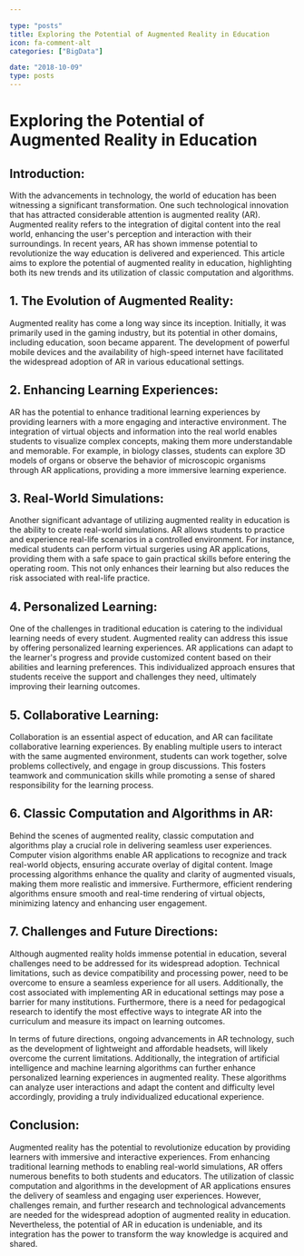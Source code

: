 ```yaml
---

type: "posts"
title: Exploring the Potential of Augmented Reality in Education
icon: fa-comment-alt
categories: ["BigData"]

date: "2018-10-09"
type: posts
---
```





# Exploring the Potential of Augmented Reality in Education

## Introduction:

With the advancements in technology, the world of education has been witnessing a significant transformation. One such technological innovation that has attracted considerable attention is augmented reality (AR). Augmented reality refers to the integration of digital content into the real world, enhancing the user's perception and interaction with their surroundings. In recent years, AR has shown immense potential to revolutionize the way education is delivered and experienced. This article aims to explore the potential of augmented reality in education, highlighting both its new trends and its utilization of classic computation and algorithms.

## 1. The Evolution of Augmented Reality:

Augmented reality has come a long way since its inception. Initially, it was primarily used in the gaming industry, but its potential in other domains, including education, soon became apparent. The development of powerful mobile devices and the availability of high-speed internet have facilitated the widespread adoption of AR in various educational settings.

## 2. Enhancing Learning Experiences:

AR has the potential to enhance traditional learning experiences by providing learners with a more engaging and interactive environment. The integration of virtual objects and information into the real world enables students to visualize complex concepts, making them more understandable and memorable. For example, in biology classes, students can explore 3D models of organs or observe the behavior of microscopic organisms through AR applications, providing a more immersive learning experience.

## 3. Real-World Simulations:

Another significant advantage of utilizing augmented reality in education is the ability to create real-world simulations. AR allows students to practice and experience real-life scenarios in a controlled environment. For instance, medical students can perform virtual surgeries using AR applications, providing them with a safe space to gain practical skills before entering the operating room. This not only enhances their learning but also reduces the risk associated with real-life practice.

## 4. Personalized Learning:

One of the challenges in traditional education is catering to the individual learning needs of every student. Augmented reality can address this issue by offering personalized learning experiences. AR applications can adapt to the learner's progress and provide customized content based on their abilities and learning preferences. This individualized approach ensures that students receive the support and challenges they need, ultimately improving their learning outcomes.

## 5. Collaborative Learning:

Collaboration is an essential aspect of education, and AR can facilitate collaborative learning experiences. By enabling multiple users to interact with the same augmented environment, students can work together, solve problems collectively, and engage in group discussions. This fosters teamwork and communication skills while promoting a sense of shared responsibility for the learning process.

## 6. Classic Computation and Algorithms in AR:

Behind the scenes of augmented reality, classic computation and algorithms play a crucial role in delivering seamless user experiences. Computer vision algorithms enable AR applications to recognize and track real-world objects, ensuring accurate overlay of digital content. Image processing algorithms enhance the quality and clarity of augmented visuals, making them more realistic and immersive. Furthermore, efficient rendering algorithms ensure smooth and real-time rendering of virtual objects, minimizing latency and enhancing user engagement.

## 7. Challenges and Future Directions:

Although augmented reality holds immense potential in education, several challenges need to be addressed for its widespread adoption. Technical limitations, such as device compatibility and processing power, need to be overcome to ensure a seamless experience for all users. Additionally, the cost associated with implementing AR in educational settings may pose a barrier for many institutions. Furthermore, there is a need for pedagogical research to identify the most effective ways to integrate AR into the curriculum and measure its impact on learning outcomes.

In terms of future directions, ongoing advancements in AR technology, such as the development of lightweight and affordable headsets, will likely overcome the current limitations. Additionally, the integration of artificial intelligence and machine learning algorithms can further enhance personalized learning experiences in augmented reality. These algorithms can analyze user interactions and adapt the content and difficulty level accordingly, providing a truly individualized educational experience.

## Conclusion:

Augmented reality has the potential to revolutionize education by providing learners with immersive and interactive experiences. From enhancing traditional learning methods to enabling real-world simulations, AR offers numerous benefits to both students and educators. The utilization of classic computation and algorithms in the development of AR applications ensures the delivery of seamless and engaging user experiences. However, challenges remain, and further research and technological advancements are needed for the widespread adoption of augmented reality in education. Nevertheless, the potential of AR in education is undeniable, and its integration has the power to transform the way knowledge is acquired and shared.